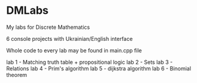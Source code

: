 # DMLabs
My labs for Discrete Mathematics

6 console projects with Ukrainian/English interface

Whole code to every lab may be found in main.cpp file

lab 1 - Matching truth table + propositional logic
lab 2 - Sets
lab 3 - Relations
lab 4 - Prim's algorithm
lab 5 - dijkstra algorithm
lab 6 - Binomial theorem
